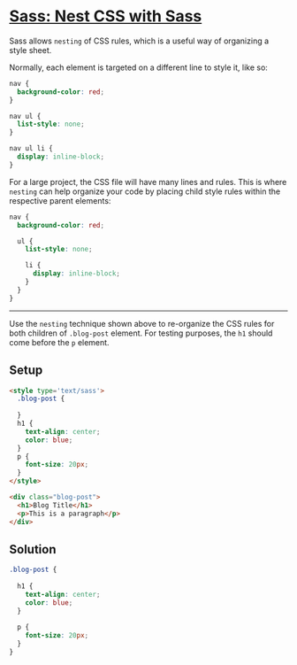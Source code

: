 # [Sass: Nest CSS with Sass](https://learn.freecodecamp.org/front-end-libraries/sass/nest-css-with-sass)

Sass allows `nesting` of CSS rules, which is a useful way of organizing a style sheet.

Normally, each element is targeted on a different line to style it, like so:

```css
nav {
  background-color: red;
}

nav ul {
  list-style: none;
}

nav ul li {
  display: inline-block;
}
```

For a large project, the CSS file will have many lines and rules. This is where `nesting` can help organize your code by placing child style rules within the respective parent elements:

```scss
nav {
  background-color: red;

  ul {
    list-style: none;

    li {
      display: inline-block;
    }
  }
}
```

---

Use the `nesting` technique shown above to re-organize the CSS rules for both children of `.blog-post` element. For testing purposes, the `h1` should come before the `p` element.

## Setup
```html
<style type='text/sass'>
  .blog-post {
    
  }
  h1 {
    text-align: center;
    color: blue;
  }
  p {
    font-size: 20px;
  }
</style>

<div class="blog-post">
  <h1>Blog Title</h1>
  <p>This is a paragraph</p>
</div>
```

## Solution
```scss
.blog-post {
    
  h1 {
    text-align: center;
    color: blue;
  }
  
  p {
    font-size: 20px;
  }
}
```